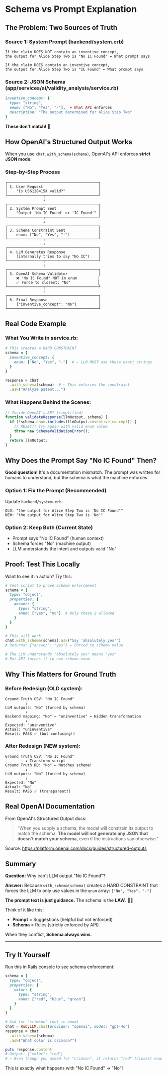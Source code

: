 # Schema vs Prompt Explanation

## The Problem: Two Sources of Truth

### Source 1: System Prompt (backend/system.erb)
```
If the claim DOES NOT contain an inventive concept,
the output for Alice Step Two is "No IC Found" ← What prompt says

If the claim DOES contain an inventive concept,
the output for Alice Step Two is "IC Found" ← What prompt says
```

### Source 2: JSON Schema (app/services/ai/validity_analysis/service.rb)
```ruby
inventive_concept: {
  type: "string",
  enum: ["No", "Yes", "-"],  ← What API enforces
  description: "The output determined for Alice Step Two"
}
```

**These don't match! 🚨**

## How OpenAI's Structured Output Works

When you use `chat.with_schema(schema)`, OpenAI's API enforces **strict JSON mode**:

### Step-by-Step Process

```
┌─────────────────────────────────────────┐
│ 1. User Request                         │
│    "Is US6128415A valid?"               │
└────────────────┬────────────────────────┘
                 ↓
┌─────────────────────────────────────────┐
│ 2. System Prompt Sent                   │
│    "Output 'No IC Found' or 'IC Found'" │
└────────────────┬────────────────────────┘
                 ↓
┌─────────────────────────────────────────┐
│ 3. Schema Constraint Sent               │
│    enum: ["No", "Yes", "-"]             │
└────────────────┬────────────────────────┘
                 ↓
┌─────────────────────────────────────────┐
│ 4. LLM Generates Response               │
│    (internally tries to say "No IC")    │
└────────────────┬────────────────────────┘
                 ↓
┌─────────────────────────────────────────┐
│ 5. OpenAI Schema Validator              │
│    ❌ "No IC Found" NOT in enum         │
│    ✅ Force to closest: "No"            │
└────────────────┬────────────────────────┘
                 ↓
┌─────────────────────────────────────────┐
│ 6. Final Response                       │
│    {"inventive_concept": "No"}          │
└─────────────────────────────────────────┘
```

## Real Code Example

### What You Write in service.rb:

```ruby
# This creates a HARD CONSTRAINT
schema = {
  inventive_concept: {
    enum: ["No", "Yes", "-"]  # ← LLM MUST use these exact strings
  }
}

response = chat
  .with_schema(schema)  # ← This enforces the constraint
  .ask("Analyze patent...")
```

### What Happens Behind the Scenes:

```javascript
// Inside OpenAI's API (simplified)
function validateResponse(llmOutput, schema) {
  if (!schema.enum.includes(llmOutput.inventive_concept)) {
    // REJECT! Try again with valid enum value
    throw new SchemaValidationError();
  }
  return llmOutput;
}
```

## Why Does the Prompt Say "No IC Found" Then?

**Good question!** It's a documentation mismatch. The prompt was written for humans to understand, but the schema is what the machine enforces.

### Option 1: Fix the Prompt (Recommended)
Update `backend/system.erb`:
```
OLD: "the output for Alice Step Two is 'No IC Found'"
NEW: "the output for Alice Step Two is 'No'"
```

### Option 2: Keep Both (Current State)
- Prompt says "No IC Found" (human context)
- Schema forces "No" (machine output)
- LLM understands the intent and outputs valid "No"

## Proof: Test This Locally

Want to see it in action? Try this:

```ruby
# Test script to prove schema enforcement
schema = {
  type: "object",
  properties: {
    answer: {
      type: "string",
      enum: ["yes", "no"]  # Only these 2 allowed
    }
  }
}

# This will work
chat.with_schema(schema).ask("Say 'absolutely yes'")
# Returns: {"answer": "yes"} ← Forced to schema value

# The LLM understands "absolutely yes" means "yes"
# But API forces it to use schema enum
```

## Why This Matters for Ground Truth

### Before Redesign (OLD system):
```
Ground Truth CSV: "No IC Found"
         ↓
LLM outputs: "No" (forced by schema)
         ↓
Backend mapping: "No" → "uninventive" ← Hidden transformation
         ↓
Expected: "uninventive"
Actual: "uninventive"
Result: PASS ✅ (but confusing!)
```

### After Redesign (NEW system):
```
Ground Truth CSV: "No IC Found"
         ↓ Transform script
Ground Truth DB: "No" ← Matches schema!
         ↓
LLM outputs: "No" (forced by schema)
         ↓
Expected: "No"
Actual: "No"
Result: PASS ✅ (transparent!)
```

## Real OpenAI Documentation

From OpenAI's Structured Output docs:

> "When you supply a schema, the model will constrain its output to match the schema. **The model will not generate any JSON that doesn't match your schema**, even if the instructions say otherwise."

Source: https://platform.openai.com/docs/guides/structured-outputs

## Summary

**Question:** Why can't LLM output "No IC Found"?

**Answer:** Because `with_schema(schema)` creates a HARD CONSTRAINT that forces the LLM to only use values in the `enum` array: `["No", "Yes", "-"]`

**The prompt text is just guidance.** The schema is the **LAW**. 👨‍⚖️

Think of it like this:
- **Prompt** = Suggestions (helpful but not enforced)
- **Schema** = Rules (strictly enforced by API)

When they conflict, **Schema always wins**.

---

## Try It Yourself

Run this in Rails console to see schema enforcement:

```ruby
schema = {
  type: "object",
  properties: {
    color: {
      type: "string",
      enum: ["red", "blue", "green"]
    }
  }
}

# Ask for "crimson" (not in enum)
chat = RubyLLM.chat(provider: "openai", model: "gpt-4o")
response = chat
  .with_schema(schema)
  .ask("What color is crimson?")

puts response.content
# Output: {"color": "red"}
# ← Even though you asked for "crimson", it returns "red" (closest enum match)
```

This is exactly what happens with "No IC Found" → "No"!

